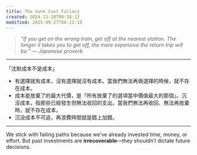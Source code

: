 ```yaml
---
title: The Sunk Cost Fallacy
created: 2024-11-18T09:18:12
modified: 2025-09-27T08:12:18
---
```


> _“If you get on the wrong train, get off at the nearest station. The longer it takes you to get off, the more expensive the return trip will be.” — Japanese proverb_

---

「沈默成本不是成本」

* 有選擇就有成本，沒有選擇就沒有成本。當我們無法再做選擇的時候，就不存在成本。
* 成本是放棄了的最大代價，是「所有放棄了的選項當中價值最大的那個」。沉沒成本，指那些已經發生但無法收回的支出。當我們無法再收回、無法再放棄時，就不存在成本。
* 沉没成本不可追，再浪費時間就是錯上加錯。

---

We stick with failing paths because we’ve already invested time, money, or effort. But past investments are **irrecoverable**—they shouldn’t dictate future decisions.
